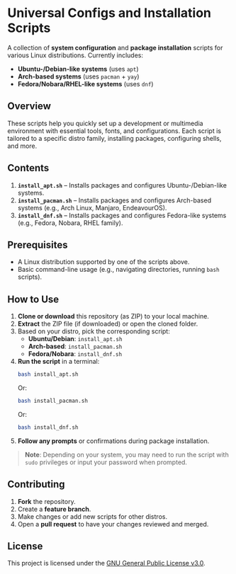 # Universal Configs and Installation Scripts

A collection of **system configuration** and **package installation** scripts for various Linux distributions. Currently includes:

- **Ubuntu-/Debian-like systems** (uses `apt`)
- **Arch-based systems** (uses `pacman` + `yay`)
- **Fedora/Nobara/RHEL-like systems** (uses `dnf`)

## Overview

These scripts help you quickly set up a development or multimedia environment with essential tools, fonts, and configurations. Each script is tailored to a specific distro family, installing packages, configuring shells, and more.

## Contents

1. **`install_apt.sh`** – Installs packages and configures Ubuntu-/Debian-like systems.
2. **`install_pacman.sh`** – Installs packages and configures Arch-based systems (e.g., Arch Linux, Manjaro, EndeavourOS).
3. **`install_dnf.sh`** – Installs packages and configures Fedora-like systems (e.g., Fedora, Nobara, RHEL family).

## Prerequisites

- A Linux distribution supported by one of the scripts above.
- Basic command-line usage (e.g., navigating directories, running `bash` scripts).

## How to Use

1. **Clone or download** this repository (as ZIP) to your local machine.
2. **Extract** the ZIP file (if downloaded) or open the cloned folder.
3. Based on your distro, pick the corresponding script:
   - **Ubuntu/Debian**: `install_apt.sh`
   - **Arch-based**: `install_pacman.sh`
   - **Fedora/Nobara**: `install_dnf.sh`
4. **Run the script** in a terminal:
   ```bash
   bash install_apt.sh
   ```
   Or:
   ```bash
   bash install_pacman.sh
   ```
   Or:
   ```bash
   bash install_dnf.sh
   ```
5. **Follow any prompts** or confirmations during package installation.

> **Note**: Depending on your system, you may need to run the script with `sudo` privileges or input your password when prompted.

## Contributing

1. **Fork** the repository.
2. Create a **feature branch**.
3. Make changes or add new scripts for other distros.
4. Open a **pull request** to have your changes reviewed and merged.

## License

This project is licensed under the [GNU General Public License v3.0](LICENSE).
